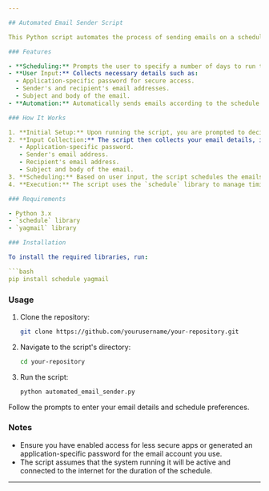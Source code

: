 ```yaml
---

## Automated Email Sender Script

This Python script automates the process of sending emails on a scheduled basis. It leverages the `schedule`, `yagmail`, and `time` libraries to provide a user-friendly way to send emails at predefined intervals. 

### Features

- **Scheduling:** Prompts the user to specify a number of days to run the script, allowing for recurring email tasks.
- **User Input:** Collects necessary details such as:
  - Application-specific password for secure access.
  - Sender's and recipient's email addresses.
  - Subject and body of the email.
- **Automation:** Automatically sends emails according to the schedule defined by the user.

### How It Works

1. **Initial Setup:** Upon running the script, you are prompted to decide if you want to schedule the script.
2. **Input Collection:** The script then collects your email details, including:
   - Application-specific password.
   - Sender's email address.
   - Recipient's email address.
   - Subject and body of the email.
3. **Scheduling:** Based on user input, the script schedules the emails to be sent at regular intervals (e.g., daily) for the specified number of days.
4. **Execution:** The script uses the `schedule` library to manage timing and `yagmail` to handle email sending.

### Requirements

- Python 3.x
- `schedule` library
- `yagmail` library

### Installation

To install the required libraries, run:

```bash
pip install schedule yagmail
```

### Usage

1. Clone the repository:
   ```bash
   git clone https://github.com/yourusername/your-repository.git
   ```
2. Navigate to the script's directory:
   ```bash
   cd your-repository
   ```
3. Run the script:
   ```bash
   python automated_email_sender.py
   ```

Follow the prompts to enter your email details and schedule preferences.

### Notes

- Ensure you have enabled access for less secure apps or generated an application-specific password for the email account you use.
- The script assumes that the system running it will be active and connected to the internet for the duration of the schedule.

---
```

